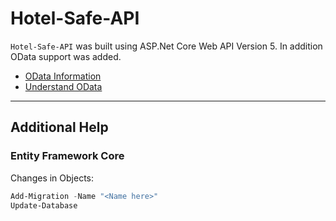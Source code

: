 # Hotel-Safe-API

`Hotel-Safe-API` was built using ASP.Net Core Web API Version 5. In addition OData support was added.

- [OData Information](https://www.odata.org/getting-started/basic-tutorial/)
- [Understand OData](https://www.odata.org/getting-started/understand-odata-in-6-steps/)
  
  
<hr>

## Additional Help

### Entity Framework Core

Changes in Objects:

```powershell
Add-Migration -Name "<Name here>"
Update-Database
```
